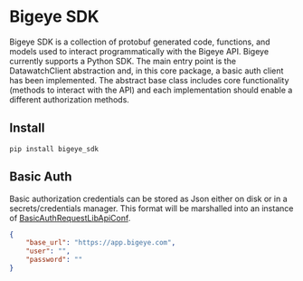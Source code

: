 # Bigeye SDK

Bigeye SDK is a collection of protobuf generated code, functions, and models used to interact programmatically
with the Bigeye API.  Bigeye currently supports a Python SDK.  The main entry point is the DatawatchClient 
abstraction and, in this core package, a basic auth client has been implemented.  The abstract base class 
includes core functionality (methods to interact with the API) and each implementation should enable a 
different authorization methods.

## Install

```shell
pip install bigeye_sdk
```

## Basic Auth

Basic authorization credentials can be stored as Json either on disk or in a secrets/credentials manager.  This
format will be marshalled into an instance of [BasicAuthRequestLibApiConf](bigeye_sdk/authentication/api_authentication.py).

```json
{
    "base_url": "https://app.bigeye.com",
    "user": "",
    "password": ""
}
```
